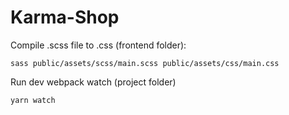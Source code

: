 Karma-Shop
=========

Compile .scss file to .css (frontend folder):
``` 
sass public/assets/scss/main.scss public/assets/css/main.css
```

Run dev webpack watch (project folder)
```
yarn watch
```
